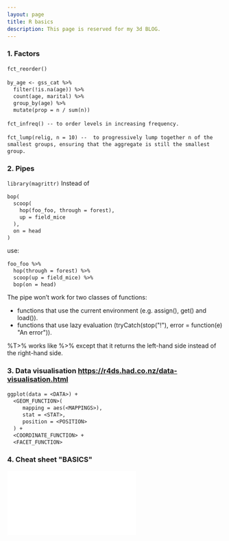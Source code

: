 ```yaml
---
layout: page
title: R basics
description: This page is reserved for my 3d BLOG.
---
```


### 1. Factors
```
fct_reorder()

by_age <- gss_cat %>%
  filter(!is.na(age)) %>%
  count(age, marital) %>%
  group_by(age) %>%
  mutate(prop = n / sum(n))

fct_infreq() -- to order levels in increasing frequency.

fct_lump(relig, n = 10) --  to progressively lump together n of the smallest groups, ensuring that the aggregate is still the smallest group.
```
### 2. Pipes
`
library(magrittr)
`
Instead of
```
bop(
  scoop(
    hop(foo_foo, through = forest),
    up = field_mice
  ),
  on = head
)
```
use:
```
foo_foo %>%
  hop(through = forest) %>%
  scoop(up = field_mice) %>%
  bop(on = head)
```
The pipe won’t work for two classes of functions:

- functions that use the current environment (e.g. assign(), get() and load()).
- functions that use lazy evaluation (tryCatch(stop("!"), error = function(e) "An error")).

 %T>% works like %>% except that it returns the left-hand side instead of the right-hand side.

### 3. Data visualisation <https://r4ds.had.co.nz/data-visualisation.html>
```
ggplot(data = <DATA>) +
  <GEOM_FUNCTION>(
     mapping = aes(<MAPPINGS>),
     stat = <STAT>,
     position = <POSITION>
  ) +
  <COORDINATE_FUNCTION> +
  <FACET_FUNCTION>
```

### 4. Cheat sheet "BASICS"
![Picture](images/r-cheat-sheet-basics.pdf)
